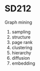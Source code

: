 # SD212

Graph mining

1. sampling
2. structure
3. page rank
4. clustering
5. hierarchy 
6. diffusion
7. embedding
